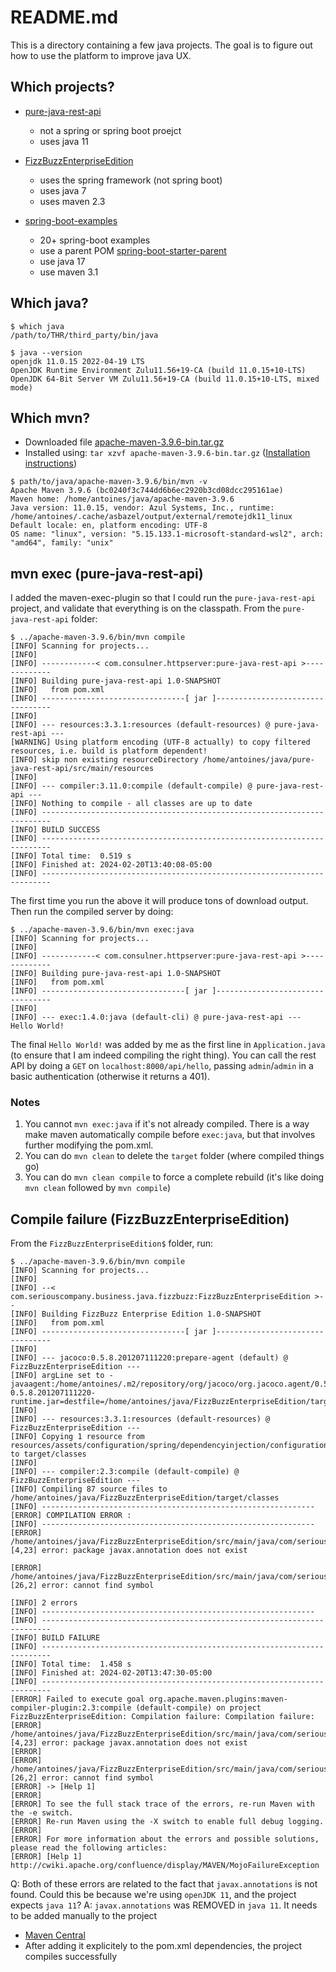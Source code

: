 # README.md

This is a directory containing a few java projects. The goal is to figure out how to use the platform to improve java UX.

## Which projects?

- [pure-java-rest-api](https://github.com/piczmar/pure-java-rest-api)
  - not a spring or spring boot proejct
  - uses java 11

- [FizzBuzzEnterpriseEdition](https://github.com/EnterpriseQualityCoding/FizzBuzzEnterpriseEdition)
  - uses the spring framework (not spring boot)
  - uses java 7
  - uses maven 2.3

- [spring-boot-examples](https://github.com/in28minutes/spring-boot-examples)
  - 20+ spring-boot examples
  - use a parent POM [spring-boot-starter-parent](https://mvnrepository.com/artifact/org.springframework.boot/spring-boot-starter-parent)
  - use java 17
  - use maven 3.1

## Which java?

```shell
$ which java
/path/to/THR/third_party/bin/java

$ java --version
openjdk 11.0.15 2022-04-19 LTS
OpenJDK Runtime Environment Zulu11.56+19-CA (build 11.0.15+10-LTS)
OpenJDK 64-Bit Server VM Zulu11.56+19-CA (build 11.0.15+10-LTS, mixed mode)
```

## Which mvn?

- Downloaded file [apache-maven-3.9.6-bin.tar.gz](https://dlcdn.apache.org/maven/maven-3/3.9.6/binaries/apache-maven-3.9.6-bin.tar.gz)
- Installed using: `tar xzvf apache-maven-3.9.6-bin.tar.gz` ([Installation instructions](https://maven.apache.org/install.html))

```shell
$ path/to/java/apache-maven-3.9.6/bin/mvn -v
Apache Maven 3.9.6 (bc0240f3c744dd6b6ec2920b3cd08dcc295161ae)
Maven home: /home/antoines/java/apache-maven-3.9.6
Java version: 11.0.15, vendor: Azul Systems, Inc., runtime: /home/antoines/.cache/asbazel/output/external/remotejdk11_linux
Default locale: en, platform encoding: UTF-8
OS name: "linux", version: "5.15.133.1-microsoft-standard-wsl2", arch: "amd64", family: "unix"
```

## mvn exec (pure-java-rest-api)

I added the maven-exec-plugin so that I could run the `pure-java-rest-api` project, and validate that everything is on the classpath.
From the `pure-java-rest-api` folder:

```shell
$ ../apache-maven-3.9.6/bin/mvn compile
[INFO] Scanning for projects...
[INFO]
[INFO] ------------< com.consulner.httpserver:pure-java-rest-api >-------------
[INFO] Building pure-java-rest-api 1.0-SNAPSHOT
[INFO]   from pom.xml
[INFO] --------------------------------[ jar ]---------------------------------
[INFO]
[INFO] --- resources:3.3.1:resources (default-resources) @ pure-java-rest-api ---
[WARNING] Using platform encoding (UTF-8 actually) to copy filtered resources, i.e. build is platform dependent!
[INFO] skip non existing resourceDirectory /home/antoines/java/pure-java-rest-api/src/main/resources
[INFO]
[INFO] --- compiler:3.11.0:compile (default-compile) @ pure-java-rest-api ---
[INFO] Nothing to compile - all classes are up to date
[INFO] ------------------------------------------------------------------------
[INFO] BUILD SUCCESS
[INFO] ------------------------------------------------------------------------
[INFO] Total time:  0.519 s
[INFO] Finished at: 2024-02-20T13:40:08-05:00
[INFO] ------------------------------------------------------------------------
```

The first time you run the above it will produce tons of download output. Then run the compiled server by doing:

```shell
$ ../apache-maven-3.9.6/bin/mvn exec:java
[INFO] Scanning for projects...
[INFO]
[INFO] ------------< com.consulner.httpserver:pure-java-rest-api >-------------
[INFO] Building pure-java-rest-api 1.0-SNAPSHOT
[INFO]   from pom.xml
[INFO] --------------------------------[ jar ]---------------------------------
[INFO]
[INFO] --- exec:1.4.0:java (default-cli) @ pure-java-rest-api ---
Hello World!
```

The final `Hello World!` was added by me as the first line in `Application.java` (to ensure that I am indeed compiling the right thing). You can call the rest API by doing a `GET` on `localhost:8000/api/hello`, passing `admin`/`admin` in a basic authentication (otherwise it returns a 401).

### Notes

1) You cannot `mvn exec:java` if it's not already compiled. There is a way make maven automatically compile before `exec:java`, but that involves further modifying the pom.xml.
2) You can do `mvn clean` to delete the `target` folder (where compiled things go)
3) You can do `mvn clean compile` to force a complete rebuild (it's like doing `mvn clean` followed by `mvn compile`)

## Compile failure (FizzBuzzEnterpriseEdition)

From the `FizzBuzzEnterpriseEdition$` folder, run:

```shell
$ ../apache-maven-3.9.6/bin/mvn compile
[INFO] Scanning for projects...
[INFO]
[INFO] --< com.seriouscompany.business.java.fizzbuzz:FizzBuzzEnterpriseEdition >--
[INFO] Building FizzBuzz Enterprise Edition 1.0-SNAPSHOT
[INFO]   from pom.xml
[INFO] --------------------------------[ jar ]---------------------------------
[INFO]
[INFO] --- jacoco:0.5.8.201207111220:prepare-agent (default) @ FizzBuzzEnterpriseEdition ---
[INFO] argLine set to -javaagent:/home/antoines/.m2/repository/org/jacoco/org.jacoco.agent/0.5.8.201207111220/org.jacoco.agent-0.5.8.201207111220-runtime.jar=destfile=/home/antoines/java/FizzBuzzEnterpriseEdition/target/jacoco.exec
[INFO]
[INFO] --- resources:3.3.1:resources (default-resources) @ FizzBuzzEnterpriseEdition ---
[INFO] Copying 1 resource from resources/assets/configuration/spring/dependencyinjection/configuration to target/classes
[INFO]
[INFO] --- compiler:2.3:compile (default-compile) @ FizzBuzzEnterpriseEdition ---
[INFO] Compiling 87 source files to /home/antoines/java/FizzBuzzEnterpriseEdition/target/classes
[INFO] -------------------------------------------------------------
[ERROR] COMPILATION ERROR :
[INFO] -------------------------------------------------------------
[ERROR] /home/antoines/java/FizzBuzzEnterpriseEdition/src/main/java/com/seriouscompany/business/java/fizzbuzz/packagenamingpackage/impl/math/arithmetics/NumberIsMultipleOfAnotherNumberVerifier.java:[4,23] error: package javax.annotation does not exist

[ERROR] /home/antoines/java/FizzBuzzEnterpriseEdition/src/main/java/com/seriouscompany/business/java/fizzbuzz/packagenamingpackage/impl/math/arithmetics/NumberIsMultipleOfAnotherNumberVerifier.java:[26,2] error: cannot find symbol

[INFO] 2 errors
[INFO] -------------------------------------------------------------
[INFO] ------------------------------------------------------------------------
[INFO] BUILD FAILURE
[INFO] ------------------------------------------------------------------------
[INFO] Total time:  1.458 s
[INFO] Finished at: 2024-02-20T13:47:30-05:00
[INFO] ------------------------------------------------------------------------
[ERROR] Failed to execute goal org.apache.maven.plugins:maven-compiler-plugin:2.3:compile (default-compile) on project FizzBuzzEnterpriseEdition: Compilation failure: Compilation failure:
[ERROR] /home/antoines/java/FizzBuzzEnterpriseEdition/src/main/java/com/seriouscompany/business/java/fizzbuzz/packagenamingpackage/impl/math/arithmetics/NumberIsMultipleOfAnotherNumberVerifier.java:[4,23] error: package javax.annotation does not exist
[ERROR]
[ERROR] /home/antoines/java/FizzBuzzEnterpriseEdition/src/main/java/com/seriouscompany/business/java/fizzbuzz/packagenamingpackage/impl/math/arithmetics/NumberIsMultipleOfAnotherNumberVerifier.java:[26,2] error: cannot find symbol
[ERROR] -> [Help 1]
[ERROR]
[ERROR] To see the full stack trace of the errors, re-run Maven with the -e switch.
[ERROR] Re-run Maven using the -X switch to enable full debug logging.
[ERROR]
[ERROR] For more information about the errors and possible solutions, please read the following articles:
[ERROR] [Help 1] http://cwiki.apache.org/confluence/display/MAVEN/MojoFailureException
```

Q: Both of these errors are related to the fact that `javax.annotations` is not found. Could this be because we're using `openJDK 11`, and the project expects `java 11`?
A: `javax.annotations` was REMOVED in `java 11`. It needs to be added manually to the project

- [Maven Central](https://mvnrepository.com/artifact/javax.annotation/javax.annotation-api/1.3.2)
- After adding it explicitely to the pom.xml dependencies, the project compiles successfully
